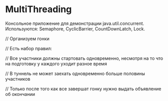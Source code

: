 # MultiThreading
Консольное приложение для демонстрации java.util.concurrent. Используются: Semaphore, CyclicBarrier, CountDownLatch, Lock.

// Организуем гонки

// Есть набор правил:

// Все участники должны стартовать одновременно, несмотря на то что на подготовку у каждого уходит разное время

// В туннель не может заехать одновременно больше половины участников

// Только после того как все завершат гонку нужно выдать объявление об окончании
